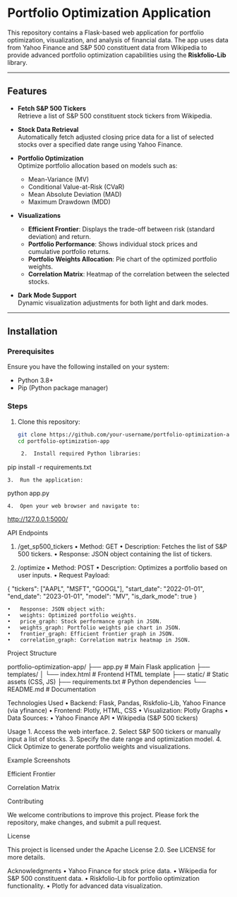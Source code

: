 # Portfolio Optimization Application

This repository contains a Flask-based web application for portfolio optimization, visualization, and analysis of financial data. The app uses data from Yahoo Finance and S&P 500 constituent data from Wikipedia to provide advanced portfolio optimization capabilities using the **Riskfolio-Lib** library.

---

## Features

- **Fetch S&P 500 Tickers**  
  Retrieve a list of S&P 500 constituent stock tickers from Wikipedia.

- **Stock Data Retrieval**  
  Automatically fetch adjusted closing price data for a list of selected stocks over a specified date range using Yahoo Finance.

- **Portfolio Optimization**  
  Optimize portfolio allocation based on models such as:
  - Mean-Variance (MV)
  - Conditional Value-at-Risk (CVaR)
  - Mean Absolute Deviation (MAD)
  - Maximum Drawdown (MDD)

- **Visualizations**  
  - **Efficient Frontier**: Displays the trade-off between risk (standard deviation) and return.
  - **Portfolio Performance**: Shows individual stock prices and cumulative portfolio returns.
  - **Portfolio Weights Allocation**: Pie chart of the optimized portfolio weights.
  - **Correlation Matrix**: Heatmap of the correlation between the selected stocks.

- **Dark Mode Support**  
  Dynamic visualization adjustments for both light and dark modes.

---

## Installation

### Prerequisites

Ensure you have the following installed on your system:
- Python 3.8+
- Pip (Python package manager)

### Steps

1. Clone this repository:
   ```bash
   git clone https://github.com/your-username/portfolio-optimization-app.git
   cd portfolio-optimization-app

	2.	Install required Python libraries:

pip install -r requirements.txt


	3.	Run the application:

python app.py


	4.	Open your web browser and navigate to:

http://127.0.0.1:5000/

API Endpoints

1. /get_sp500_tickers
	•	Method: GET
	•	Description: Fetches the list of S&P 500 tickers.
	•	Response: JSON object containing the list of tickers.

2. /optimize
	•	Method: POST
	•	Description: Optimizes a portfolio based on user inputs.
	•	Request Payload:

{
  "tickers": ["AAPL", "MSFT", "GOOGL"],
  "start_date": "2022-01-01",
  "end_date": "2023-01-01",
  "model": "MV",
  "is_dark_mode": true
}


	•	Response: JSON object with:
	•	weights: Optimized portfolio weights.
	•	price_graph: Stock performance graph in JSON.
	•	weights_graph: Portfolio weights pie chart in JSON.
	•	frontier_graph: Efficient frontier graph in JSON.
	•	correlation_graph: Correlation matrix heatmap in JSON.

Project Structure

portfolio-optimization-app/
├── app.py                 # Main Flask application
├── templates/
│   └── index.html         # Frontend HTML template
├── static/                # Static assets (CSS, JS)
├── requirements.txt       # Python dependencies
└── README.md              # Documentation

Technologies Used
	•	Backend: Flask, Pandas, Riskfolio-Lib, Yahoo Finance (via yfinance)
	•	Frontend: Plotly, HTML, CSS
	•	Visualization: Plotly Graphs
	•	Data Sources:
	•	Yahoo Finance API
	•	Wikipedia (S&P 500 tickers)

Usage
	1.	Access the web interface.
	2.	Select S&P 500 tickers or manually input a list of stocks.
	3.	Specify the date range and optimization model.
	4.	Click Optimize to generate portfolio weights and visualizations.

Example Screenshots

Efficient Frontier

Correlation Matrix

Contributing

We welcome contributions to improve this project. Please fork the repository, make changes, and submit a pull request.

License

This project is licensed under the Apache License 2.0. See LICENSE for more details.

Acknowledgments
	•	Yahoo Finance for stock price data.
	•	Wikipedia for S&P 500 constituent data.
	•	Riskfolio-Lib for portfolio optimization functionality.
	•	Plotly for advanced data visualization.


